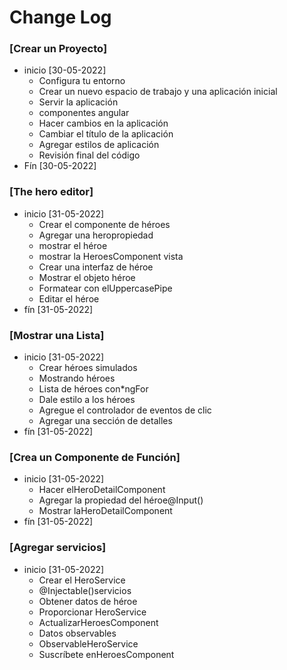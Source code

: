 # Change Log

### [Crear un Proyecto]
  - inicio [30-05-2022]
    - Configura tu entorno
    - Crear un nuevo espacio de trabajo y una aplicación inicial
    - Servir la aplicación
    - componentes angular
    - Hacer cambios en la aplicación
    - Cambiar el título de la aplicación
    - Agregar estilos de aplicación
    - Revisión final del código
  - Fín [30-05-2022]


### [The hero editor]
  - inicio [31-05-2022]
    - Crear el componente de héroes
    - Agregar una heropropiedad
    - mostrar el héroe
    - mostrar la HeroesComponent vista
    - Crear una interfaz de héroe
    - Mostrar el objeto héroe
    - Formatear con elUppercasePipe
    - Editar el héroe
  - fín [31-05-2022]


### [Mostrar una Lista]
  - inicio [31-05-2022]
    - Crear héroes simulados
    - Mostrando héroes
    - Lista de héroes con*ngFor
    - Dale estilo a los héroes
    - Agregue el controlador de eventos de clic
    - Agregar una sección de detalles
  - fín [31-05-2022]


### [Crea un Componente de Función]
  - inicio [31-05-2022]
    - Hacer elHeroDetailComponent
    - Agregar la propiedad del héroe@Input()
    - Mostrar laHeroDetailComponent
  - fín [31-05-2022]
    
    
### [Agregar servicios]
  - inicio [31-05-2022]
    - Crear el HeroService
    - @Injectable()servicios
    - Obtener datos de héroe
    - Proporcionar HeroService
    - ActualizarHeroesComponent
    - Datos observables
    - ObservableHeroService
    - Suscríbete enHeroesComponent


